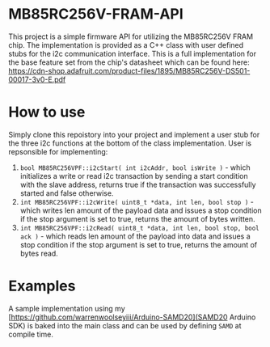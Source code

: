 # MB85RC256V-FRAM-API
This project is a simple firmware API for utilizing the MB85RC256V FRAM chip. The implementation is provided as a C++ class with user defined stubs for the i2c communication interface. This is a full implementation for the base feature set from the chip's datasheet which can be found here: https://cdn-shop.adafruit.com/product-files/1895/MB85RC256V-DS501-00017-3v0-E.pdf

# How to use
Simply clone this repoistory into your project and implement a user stub for the three i2c functions at the bottom of the class implementation. User is repsonsible for implementing:
1. `bool MB85RC256VPF::i2cStart( int i2cAddr, bool isWrite )` - which initializes a write or read i2c transaction by sending a start condition with the slave address, returns true if the transaction was successfully started and false otherwise.
2. `int MB85RC256VPF::i2cWrite( uint8_t *data, int len, bool stop )` - which writes len amount of the payload data and issues a stop condition if the stop argument is set to true, returns the amount of bytes written.
3. `int MB85RC256VPF::i2cRead( uint8_t *data, int len, bool stop, bool ack )` - which reads len amount of the payload into data and issues a stop condition if the stop argument is set to true, returns the amount of bytes read.

# Examples
A sample implementation using my [https://github.com/warrenwoolseyiii/Arduino-SAMD20](SAMD20 Arduino SDK) is baked into the main class and can be used by defining `SAMD` at compile time. 

